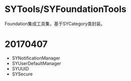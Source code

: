 # SYTools/SYFoundationTools
Foundation集成工具集，基于SYCategory类封装。

# 20170407
 * SYNotificationManager
 * SYUserDefaultManager
 * SYUUID
 * SYSecure
